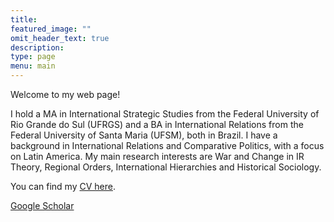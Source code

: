 ```yaml
---
title: 
featured_image: ""
omit_header_text: true
description:
type: page
menu: main
---
```


Welcome to my web page! 

I hold a MA in International Strategic Studies from the Federal University of Rio Grande do Sul (UFRGS) and a BA in International Relations from the Federal University of Santa Maria (UFSM), both in Brazil. I have a background in International Relations and Comparative Politics, with a focus on Latin America. My main research interests are War and Change in IR Theory, Regional Orders, International Hierarchies and Historical Sociology. 

You can find my [CV here](http://).

[Google Scholar](https://scholar.google.com/citations?user=2eHNLEEAAAAJ&hl=pt)